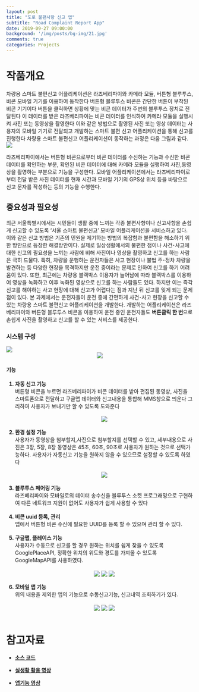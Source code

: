 ```yaml
---
layout: post
title: "도로 불편사항 신고 앱"
subtitle: "Road Complaint Report App"
date: 2019-09-27 09:00:00
background: '/img/posts/bg-img/21.jpg'
comments: true
categories: Projects
---
```

<style>
	li {
		font-weight: bold;
	}
</style>
<h1 class="section-heading2" >작품개요</h1>
차량용 스마트 불편신고 어플리케이션은 라즈베리파이와 카메라 모듈, 버튼형 블루투스, 비콘 모바일 기기를 이용하여 동작한다 버튼형 블루투스 비콘은 간단한 버튼이 부착된 비콘 기기이다 버튼을 클릭하면 상황에 맞는 비콘 데이터가 주변의 블루투스 장치로 전달된다 이 데이터를 받은 라즈베리파이는 비콘 데이터를 인식하여 카메라 모듈을 실행시켜 사진 또는 동영상을 촬영한다 이와 같은 방법으로 촬영된 사진 또는 영상 데이터는 사용자의 모바일 기기로 전달되고 개발하는 스마트 불편 신고 어플리케이션을 통해 신고를 진행한다 차량용 스마트 불편신고 어플리케이션이 동작하는 과정은 다음 그림과 같다.

<img class="img-fluid" src="/img/posts/projects/senierproject2.PNG">

라즈베리파이에서는 버튼형 비콘으로부터 비콘 데이터를 수신하는 기능과 수신한 비콘 데이터를 확인하는 부분, 확인된 비콘 데이터에 대해 카메라 
모듈을 실행하여 사진,동영상을 촬영하는 부분으로 기능을 구성한다. 모바일 어플리케이션에서는 라즈베리파이로부터 
전달 받은 사진 데이터를 현재 시간과 모바일 기기의 GPS상 위치 등을 바탕으로 신고 문자를 작성하는 등의 기능을 수행한다.

<h2 class="section-heading2">중요성과 필요성</h2>

최근 서울특별시에서는 시민들이 생활 중에 느끼는 각종 불편사항이나 신고사항을  손쉽게 신고할 수 있도록 ‘서울 스마트 불편신고’ 모바일 어플리케이션을 서비스하고 있다.
이와 같은 신고 방법은 기존의 민원을 제기하는 방법의 복잡함과 불편함을 해소하기 위한 방안으로 등장한 해결방안이다. 실제로 일상생활에서의 불편한 점이나 사건･사고에 대한 
신고의 필요성을 느끼는 사람에 비해 사진이나 영상을 촬영하고 신고를 하는 사람은 극히 드물다. 특히, 차량을 운행하는 운전자들은 사고 현장이나 불법 주･정차 차량을 발견하는 등 
다양한 현장을 목격하지만 운전 중이라는 문제로 인하여 신고를 하기 어려움이 있다. 또한, 최근에는 차량용 블랙박스 이용자가 늘어남에 따라 블랙박스를 이용하여 영상을 녹화하고 이후 
녹화된 영상으로 신고를 하는 사람들도 있다. 하지만 이는 즉각 신고를 해야하는 사고 현장에 대해 신고가 어렵다는 점과 지난 뒤 신고를 잊게 되는 문제점이 있다.
본 과제에서는 운전자들이 운전 중에 간편하게 사건･사고 현장을 신고할 수 있는 차량용 스마트 불편신고 어플리케이션을 개발한다. 개발하는 어플리케이션은 라즈베리파이와 버튼형 블루투스 
비콘을 이용하여 운전 중인 운전자들도 **버튼클릭 한 번**으로 손쉽게 사진을 촬영하고 신고를 할 수 있는 서비스를 제공한다.

<h3 class="section-heading2">시스템 구성</h3>

<img class="img-fluid" src="/img/posts/projects/senierproject3.PNG">
<div style="text-align: center;">
<img class="img-fluid" src="/img/posts/projects/senierproject4.PNG" align="center">
</div>

<h4 class="section-heading2">기능</h4>

<ol>
	<li>자동 신고 기능</li>
		<p style="margin: 0;">버튼형 비콘을 누르면 라즈베리파이가 비콘 데이터를 받아 편집된 동영상, 사진을 스마트폰으로 전달하고 구글맵 데이터와 신고내용을 통합해 MMS창으로 띄운다 
		그리하여 사용자가 보내기만 할 수 있도록 도와준다</p>
		<br>
		<div style="text-align: center;">
		<img class="img-fluid" src="/img/posts/projects/senierproject8.jpg" align="center">
		</div>
		<br>
	<li>환경 설정 기능</li>
		<p style="margin: 0;">사용자가 동영상을 첨부할지,사진으로 첨부할지를 선택할 수 있고, 세부내용으로 사진은 3장, 5장, 8장 동영상은 45초, 60초, 90초로 사용자가 원하는 것으로 
		선택가능하다. 사용자가 자동신고 기능을 원하지 않을 수 있으므로 설정할 수 있도록 하였다</p>
		<br>
		<div style="text-align: center;">
		<img class="img-fluid" src="/img/posts/projects/senierproject4.jpg" align="center">
		</div>
		<br>
	<li>블루투스 페어링 기능</li>
		<p style="margin: 0;">라즈베리파이와 모바일로의 데이터 송수신을 블루투스 소켓 프로그래밍으로 구현하여 다른 네트워크 지원이 없어도 사용자가 쉽게 사용할 수 있다</p>
		<br>
	<li>비콘 uuid 등록, 관리</li>
		<p style="margin: 0;">앱에서 버튼형 비콘 수신에 필요한 UUID를 등록 할 수 있으며 관리 할 수 있다.</p>
		<br>
	<li>구글맵, 플레이스 기능</li>
		<p style="margin: 0;">사용자가 수동으로 신고를 할 경우 원하는 위치를 쉽게 찾을 수 있도록 
		GooglePlaceAPI, 정확한 위치의 위도와 경도를 가져올 수 있도록 GoogleMapAPI를 사용하였다.</p>
		<br>
		<div style="text-align: center;">
		<img class="img-fluid" src="/img/posts/projects/senierproject9.jpg" align="center">
		<img class="img-fluid" src="/img/posts/projects/senierproject10.jpg" align="center">
		<img class="img-fluid" src="/img/posts/projects/senierproject11.jpg" align="center">
		</div>
		<br>
	<li>모바일 앱 기능</li>
		<p style="margin: 0;">위의 내용을 제외한 앱의 기능으로 수동신고기능, 신고내역 조회하기가 있다.</p>
		<br>
		<div style="text-align: center;">
		<img class="img-fluid" src="/img/posts/projects/senierproject5.jpg" align="center">
		<img class="img-fluid" src="/img/posts/projects/senierproject6.jpg" align="center">
		<img class="img-fluid" src="/img/posts/projects/senierproject7.jpg" align="center">
		</div>
		<br>
</ol>

# 참고자료

- [소스 코드](https://github.com/bhsbhs235/RoadComplaintReportApp)

- [실생활 활용 영상](https://www.youtube.com/watch?v=NmmcdeuiXrk)

- [앱기능 영상](https://www.youtube.com/watch?v=CQEOzQg9Bb8)






	